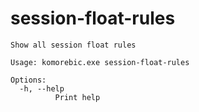 # session-float-rules

```
Show all session float rules

Usage: komorebic.exe session-float-rules

Options:
  -h, --help
          Print help

```
